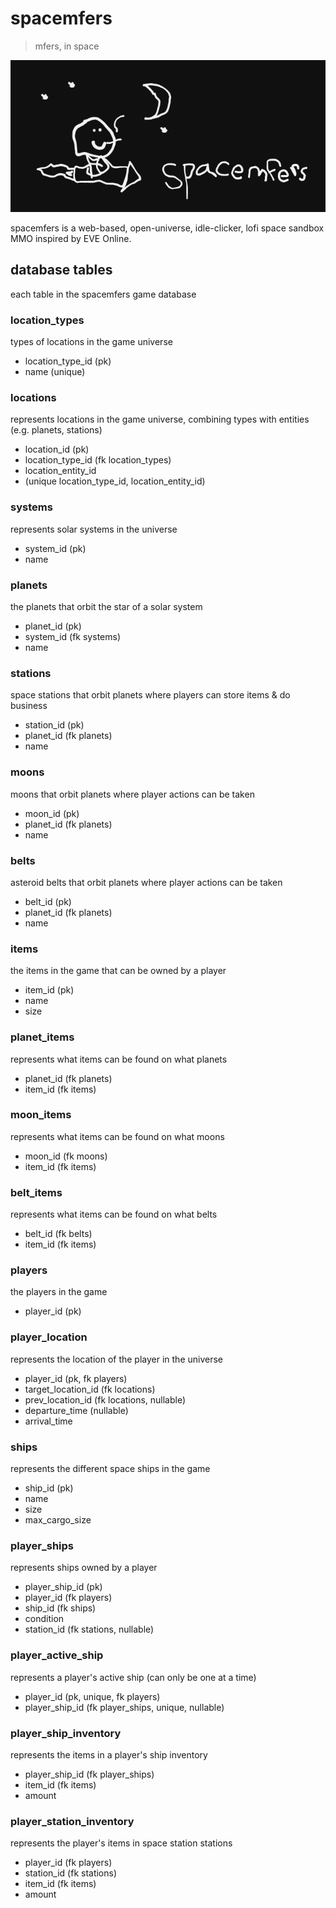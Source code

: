 # spacemfers

> mfers, in space

![spacemfers](spacemfers.png)

spacemfers is a web-based, open-universe, idle-clicker, lofi space sandbox MMO inspired by EVE Online.

## database tables

each table in the spacemfers game database

### location_types
types of locations in the game universe

- location_type_id (pk)
- name (unique)

### locations
represents locations in the game universe, combining types with entities (e.g. planets, stations)

- location_id (pk)
- location_type_id (fk location_types)
- location_entity_id
- (unique location_type_id, location_entity_id)

### systems
represents solar systems in the universe

- system_id (pk)
- name

### planets
the planets that orbit the star of a solar system

- planet_id (pk)
- system_id (fk systems)
- name

### stations
space stations that orbit planets where players can store items & do business

- station_id (pk)
- planet_id (fk planets)
- name

### moons
moons that orbit planets where player actions can be taken

- moon_id (pk)
- planet_id (fk planets)
- name

### belts
asteroid belts that orbit planets where player actions can be taken

- belt_id (pk)
- planet_id (fk planets)
- name

### items
the items in the game that can be owned by a player

- item_id (pk)
- name
- size

### planet_items
represents what items can be found on what planets

- planet_id (fk planets)
- item_id (fk items)

### moon_items
represents what items can be found on what moons

- moon_id (fk moons)
- item_id (fk items)

### belt_items
represents what items can be found on what belts

- belt_id (fk belts)
- item_id (fk items)

### players
the players in the game

- player_id (pk)

### player_location
represents the location of the player in the universe

- player_id (pk, fk players)
- target_location_id (fk locations)
- prev_location_id (fk locations, nullable)
- departure_time (nullable)
- arrival_time

### ships
represents the different space ships in the game

- ship_id (pk)
- name
- size
- max_cargo_size

### player_ships
represents ships owned by a player

- player_ship_id (pk)
- player_id (fk players)
- ship_id (fk ships)
- condition
- station_id (fk stations, nullable)

### player_active_ship
represents a player's active ship (can only be one at a time)

- player_id (pk, unique, fk players)
- player_ship_id (fk player_ships, unique, nullable)

### player_ship_inventory
represents the items in a player's ship inventory

- player_ship_id (fk player_ships)
- item_id (fk items)
- amount

### player_station_inventory
represents the player's items in space station stations

- player_id (fk players)
- station_id (fk stations)
- item_id (fk items)
- amount
